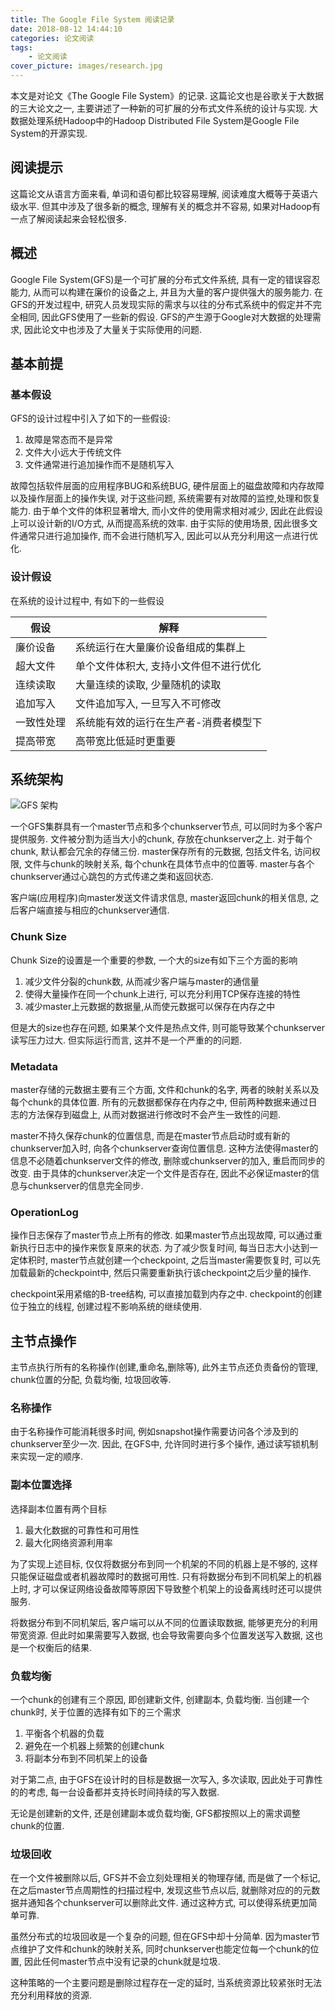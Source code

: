 ```yaml
---
title: The Google File System 阅读记录
date: 2018-08-12 14:44:10
categories: 论文阅读
tags:
    - 论文阅读
cover_picture: images/research.jpg
---
```





本文是对论文《The Google File System》的记录. 这篇论文也是谷歌关于大数据的三大论文之一, 主要讲述了一种新的可扩展的分布式文件系统的设计与实现.  大数据处理系统Hadoop中的Hadoop Distributed File System是Google File System的开源实现. 


阅读提示
-------------

这篇论文从语言方面来看, 单词和语句都比较容易理解, 阅读难度大概等于英语六级水平. 但其中涉及了很多新的概念, 理解有关的概念并不容易, 如果对Hadoop有一点了解阅读起来会轻松很多. 


概述
-------------

Google File System(GFS)是一个可扩展的分布式文件系统, 具有一定的错误容忍能力, 从而可以构建在廉价的设备之上, 并且为大量的客户提供强大的服务能力. 在GFS的开发过程中, 研究人员发现实际的需求与以往的分布式系统中的假定并不完全相同, 因此GFS使用了一些新的假设. GFS的产生源于Google对大数据的处理需求, 因此论文中也涉及了大量关于实际使用的问题.



基本前提
-------------


### 基本假设

GFS的设计过程中引入了如下的一些假设:

1. 故障是常态而不是异常
2. 文件大小远大于传统文件
3. 文件通常进行追加操作而不是随机写入


故障包括软件层面的应用程序BUG和系统BUG, 硬件层面上的磁盘故障和内存故障以及操作层面上的操作失误, 对于这些问题, 系统需要有对故障的监控,处理和恢复能力. 由于单个文件的体积显著增大, 而小文件的使用需求相对减少, 因此在此假设上可以设计新的I/O方式, 从而提高系统的效率. 由于实际的使用场景, 因此很多文件通常只进行追加操作, 而不会进行随机写入, 因此可以从充分利用这一点进行优化.


### 设计假设

在系统的设计过程中, 有如下的一些假设

假设           | 解释
--------------|--------------------------------------------
廉价设备       | 系统运行在大量廉价设备组成的集群上
超大文件       | 单个文件体积大, 支持小文件但不进行优化
连续读取       | 大量连续的读取, 少量随机的读取
追加写入       | 文件追加写入, 一旦写入不可修改
一致性处理     | 系统能有效的运行在生产者-消费者模型下
提高带宽       | 高带宽比低延时更重要



系统架构
-----------------

![GFS 架构](/images/hadoop/GFS.JPG)


一个GFS集群具有一个master节点和多个chunkserver节点, 可以同时为多个客户提供服务. 文件被分割为适当大小的chunk, 存放在chunkserver之上. 对于每个chunk, 默认都会冗余的存储三份. master保存所有的元数据, 包括文件名, 访问权限, 文件与chunk的映射关系, 每个chunk在具体节点中的位置等. master与各个chunkserver通过心跳包的方式传递之类和返回状态.

客户端(应用程序)向master发送文件请求信息, master返回chunk的相关信息, 之后客户端直接与相应的chunkserver通信.

### Chunk Size

Chunk Size的设置是一个重要的参数, 一个大的size有如下三个方面的影响

1. 减少文件分裂的chunk数, 从而减少客户端与master的通信量
2. 使得大量操作在同一个chunk上进行, 可以充分利用TCP保存连接的特性
3. 减少master上元数据的数据量,从而使元数据可以保存在内存之中

但是大的size也存在问题, 如果某个文件是热点文件, 则可能导致某个chunkserver读写压力过大. 但实际运行而言, 这并不是一个严重的的问题.


### Metadata
master存储的元数据主要有三个方面, 文件和chunk的名字, 两者的映射关系以及每个chunk的具体位置. 所有的元数据都保存在内存之中, 但前两种数据来通过日志的方法保存到磁盘上, 从而对数据进行修改时不会产生一致性的问题. 

master不持久保存chunk的位置信息, 而是在master节点启动时或有新的chunkserver加入时, 向各个chunkserver查询位置信息. 这种方法使得master的信息不必随着chunkserver文件的修改, 删除或chunkserver的加入, 重启而同步的改变. 由于具体的chunkserver决定一个文件是否存在, 因此不必保证master的信息与chunkserver的信息完全同步.

### OperationLog 

操作日志保存了master节点上所有的修改. 如果master节点出现故障, 可以通过重新执行日志中的操作来恢复原来的状态. 为了减少恢复时间, 每当日志大小达到一定体积时, master节点就创建一个checkpoint, 之后当master需要恢复时, 可以先加载最新的checkpoint中, 然后只需要重新执行该checkpoint之后少量的操作.


checkpoint采用紧缩的B-tree结构, 可以直接加载到内存之中. checkpoint的创建位于独立的线程, 创建过程不影响系统的继续使用.


主节点操作
---------------------

主节点执行所有的名称操作(创建,重命名,删除等), 此外主节点还负责备份的管理, chunk位置的分配, 负载均衡, 垃圾回收等.


### 名称操作
由于名称操作可能消耗很多时间, 例如snapshot操作需要访问各个涉及到的chunkserver至少一次. 因此, 在GFS中, 允许同时进行多个操作, 通过读写锁机制来实现一定的顺序.

### 副本位置选择
选择副本位置有两个目标
1. 最大化数据的可靠性和可用性
2. 最大化网络资源利用率

为了实现上述目标, 仅仅将数据分布到同一个机架的不同的机器上是不够的, 这样只能保证磁盘或者机器故障时的数据可用性. 只有将数据分布到不同机架上的机器上时, 才可以保证网络设备故障等原因下导致整个机架上的设备离线时还可以提供服务. 

将数据分布到不同机架后, 客户端可以从不同的位置读取数据, 能够更充分的利用带宽资源. 但此时如果需要写入数据, 也会导致需要向多个位置发送写入数据, 这也是一个权衡后的结果.

### 负载均衡

一个chunk的创建有三个原因,  即创建新文件, 创建副本, 负载均衡. 当创建一个chunk时, 关于位置的选择有如下的三个需求
1. 平衡各个机器的负载
2. 避免在一个机器上频繁的创建chunk
3. 将副本分布到不同机架上的设备

对于第二点, 由于GFS在设计时的目标是数据一次写入, 多次读取, 因此处于可靠性的的考虑, 每一台设备都并支持长时间持续的写入数据. 

无论是创建新的文件, 还是创建副本或负载均衡, GFS都按照以上的需求调整chunk的位置.

### 垃圾回收
在一个文件被删除以后, GFS并不会立刻处理相关的物理存储, 而是做了一个标记, 在之后master节点周期性的扫描过程中, 发现这些节点以后, 就删除对应的的元数据并通知各个chunkserver可以删除此文件. 通过这种方式, 可以使得系统更加简单可靠.

虽然分布式的垃圾回收是一个复杂的问题, 但在GFS中却十分简单. 因为master节点维护了文件和chunk的映射关系, 同时chunkserver也能定位每一个chunk的位置, 因此任何master节点中没有记录的chunk就是垃圾. 

这种策略的一个主要问题是删除过程存在一定的延时, 当系统资源比较紧张时无法充分利用释放的资源. 